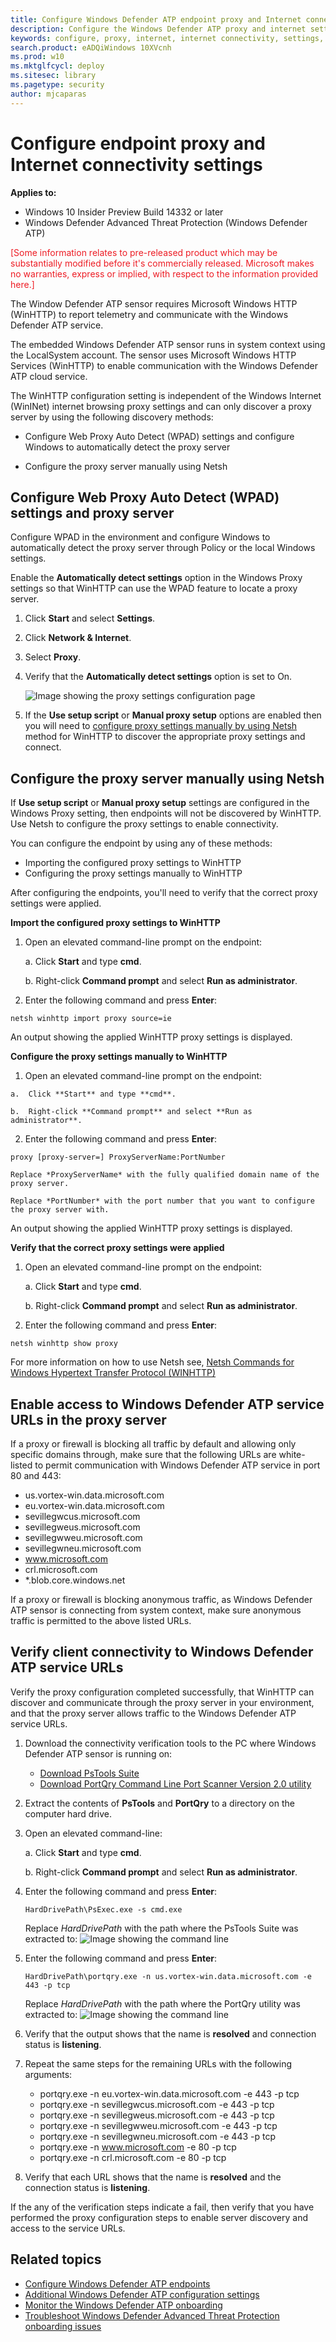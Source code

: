 ```yaml
---
title: Configure Windows Defender ATP endpoint proxy and Internet connection settings
description: Configure the Windows Defender ATP proxy and internet settings to enable communication with the cloud service.
keywords: configure, proxy, internet, internet connectivity, settings, proxy settings, web proxy auto detect, wpad, netsh, winhttp, proxy server
search.product: eADQiWindows 10XVcnh
ms.prod: w10
ms.mktglfcycl: deploy
ms.sitesec: library
ms.pagetype: security
author: mjcaparas
---
```



# Configure endpoint proxy and Internet connectivity settings

**Applies to:**

- Windows 10 Insider Preview Build 14332 or later
- Windows Defender Advanced Threat Protection (Windows Defender ATP)

<span style="color:#ED1C24;">[Some information relates to pre-released product which may be substantially modified before it's commercially released. Microsoft makes no warranties, express or implied, with respect to the information provided here.]</span>

The Window Defender ATP sensor requires Microsoft Windows HTTP (WinHTTP) to report telemetry and communicate with the Windows Defender ATP service.

The embedded Windows Defender ATP sensor runs in system context using the LocalSystem account. The sensor uses Microsoft Windows HTTP Services (WinHTTP) to enable communication with the Windows Defender ATP cloud service.

The WinHTTP configuration setting is independent of the Windows Internet (WinINet) internet browsing proxy settings and can only discover a proxy server by using the following discovery methods:

- Configure Web Proxy Auto Detect (WPAD) settings and configure Windows to automatically detect the proxy server

- Configure the proxy server manually using Netsh

## Configure Web Proxy Auto Detect (WPAD) settings and proxy server

Configure WPAD in the environment and configure Windows to automatically detect the proxy server through Policy or the local Windows settings.

Enable the **Automatically detect settings** option in the Windows Proxy settings so that WinHTTP can use the WPAD feature to locate a proxy server.

1. Click **Start** and select **Settings**.

2. Click **Network & Internet**.

3. Select **Proxy**.

4. Verify that the **Automatically detect settings** option is set to On.

    ![Image showing the proxy settings configuration page](images/proxy-settings.png)

5. If the **Use setup script** or **Manual proxy setup** options are enabled then you will need to [configure proxy settings manually by using Netsh](#configure-proxy-server-manually-using-netsh) method for WinHTTP to discover the appropriate proxy settings and connect.

## Configure the proxy server manually using Netsh

If **Use setup script** or **Manual proxy setup** settings are configured in the Windows Proxy setting, then endpoints will not be discovered by WinHTTP.
Use Netsh to configure the proxy settings to enable connectivity.

You can configure the endpoint by using any of these methods:

- Importing the configured proxy settings to WinHTTP
- Configuring the proxy settings manually to WinHTTP

After configuring the endpoints, you'll need to verify that the correct proxy settings were applied.

**Import the configured proxy settings to WinHTTP**

1.  Open an elevated command-line prompt on the endpoint:

    a.  Click **Start** and type **cmd**.

    b.  Right-click **Command prompt** and select **Run as administrator**.

2. Enter the following command and press **Enter**:

 ```text
 netsh winhttp import proxy source=ie
 ```
 An output showing the applied WinHTTP proxy settings is displayed.


 **Configure the proxy settings manually to WinHTTP**

 1.  Open an elevated command-line prompt on the endpoint:

    a.  Click **Start** and type **cmd**.

    b.  Right-click **Command prompt** and select **Run as administrator**.

 2. Enter the following command and press **Enter**:

 ```text
 proxy [proxy-server=] ProxyServerName:PortNumber
 ```
    Replace *ProxyServerName* with the fully qualified domain name of the proxy server.

    Replace *PortNumber* with the port number that you want to configure the proxy server with.

 An output showing the applied WinHTTP proxy settings is displayed.


**Verify that the correct proxy settings were applied**

1.  Open an elevated command-line prompt on the endpoint:

    a.  Click **Start** and type **cmd**.

    b.  Right-click **Command prompt** and select **Run as administrator**.

2. Enter the following command and press **Enter**:

```
netsh winhttp show proxy
```

For more information on how to use Netsh see, [Netsh Commands for Windows Hypertext Transfer Protocol (WINHTTP)](https://technet.microsoft.com/en-us/library/cc731131(v=ws.10).aspx)     

## Enable access to Windows Defender ATP service URLs in the proxy server

If a proxy or firewall is blocking all traffic by default and allowing only specific domains through, make sure that the following URLs are white-listed to permit communication with Windows Defender ATP service in port 80 and 443:

- us.vortex-win.data.microsoft.com  
- eu.vortex-win.data.microsoft.com
- sevillegwcus.microsoft.com
- sevillegweus.microsoft.com
- sevillegwweu.microsoft.com
- sevillegwneu.microsoft.com
- www.microsoft.com
- crl.microsoft.com
- \*.blob.core.windows.net

If a proxy or firewall is blocking anonymous traffic, as Windows Defender ATP  sensor is connecting from system context, make sure anonymous traffic is permitted to the above listed URLs.

## Verify client connectivity to Windows Defender ATP service URLs

Verify the proxy configuration completed successfully, that WinHTTP can discover and communicate through the proxy server in your environment, and that the proxy server allows traffic to the Windows Defender ATP service URLs.

1. Download the connectivity verification tools to the PC where Windows Defender ATP sensor is running on:

    - [Download PsTools Suite](https://technet.microsoft.com/en-us/sysinternals/bb896649)
    - [Download PortQry Command Line Port Scanner Version 2.0 utility](https://www.microsoft.com/en-us/download/details.aspx?id=17148)

2. Extract the contents of **PsTools** and **PortQry** to a directory on the computer hard drive.

3.  Open an elevated command-line:

    a. Click **Start** and type **cmd**.

    b.  Right-click **Command prompt** and select **Run as administrator**.

4. Enter the following command and press **Enter**:

    ```
    HardDrivePath\PsExec.exe -s cmd.exe
    ```
    Replace *HardDrivePath* with the path where the PsTools Suite was extracted to:
    ![Image showing the command line](images/psexec-cmd.png)

5. Enter the following command and press **Enter**:

    ```
    HardDrivePath\portqry.exe -n us.vortex-win.data.microsoft.com -e 443 -p tcp
    ```
    Replace *HardDrivePath* with the path where the PortQry utility was extracted to:
    ![Image showing the command line](images/portqry.png)

6.	Verify that the output shows that the name is **resolved** and connection status is **listening**.

7. Repeat the same steps for the remaining URLs with the following arguments:

    - portqry.exe -n eu.vortex-win.data.microsoft.com -e 443 -p tcp
    - portqry.exe -n sevillegwcus.microsoft.com -e 443 -p tcp
    - portqry.exe -n sevillegweus.microsoft.com -e 443 -p tcp
    - portqry.exe -n sevillegwweu.microsoft.com -e 443 -p tcp
    - portqry.exe -n sevillegwneu.microsoft.com -e 443 -p tcp
    - portqry.exe -n www.microsoft.com -e 80 -p tcp
    - portqry.exe -n crl.microsoft.com -e 80 -p tcp

8. Verify that each URL shows that the name is **resolved** and the connection status is **listening**.

If the any of the verification steps indicate a fail, then verify that you have performed the proxy configuration steps to enable server discovery and access to the service URLs.

## Related topics
<!--- [Windows Defender ATP service onboarding](service-onboarding-windows-defender-advanced-threat-protection.md)-->
- [Configure Windows Defender ATP endpoints](configure-endpoints-windows-defender-advanced-threat-protection.md)
- [Additional Windows Defender ATP configuration settings](additional-configuration-windows-defender-advanced-threat-protection.md)
- [Monitor the Windows Defender ATP onboarding](monitor-onboarding-windows-defender-advanced-threat-protection.md)
- [Troubleshoot Windows Defender Advanced Threat Protection onboarding issues](troubleshoot-onboarding-windows-defender-advanced-threat-protection.md)
